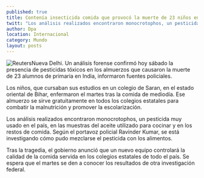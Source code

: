 ```yaml
---
published: true
title: Contenía insecticida comida que provocó la muerte de 23 niños en India
twitt: "Los análisis realizados encontraron monocrotophos, un pesticida muy usado en el país, en las muestras del aceite utilizado para cocinar y en los restos de comida"
author: Dpa
location: Internacional
category: Mundo
layout: posts
---
```


![Reuters](http://i.imgur.com/axOvLGDm.jpg)Nueva Delhi. Un análisis forense confirmó hoy sábado la presencia de pesticidas tóxicos en los almuerzos que causaron la muerte de 23 alumnos de primaria en India, informaron fuentes policiales.

Los niños, que cursaban sus estudios en un colegio de Saran, en el estado oriental de Bihar, enfermaron el martes tras la comida de mediodía. Ese almuerzo se sirve gratuitamente en todos los colegios estatales para combatir la malnutrición y promover la escolarización.

Los análisis realizados encontraron monocrotophos, un pesticida muy usado en el país, en las muestras del aceite utilizado para cocinar y en los restos de comida. Según el portavoz policial Ravinder Kumar, se está investigando cómo pudo mezclarse el pesticida con los alimentos.

Tras la tragedia, el gobierno anunció que un nuevo equipo controlará la calidad de la comida servida en los colegios estatales de todo el país. Se espera que el martes se den a conocer los resultados de otra investigación federal.
